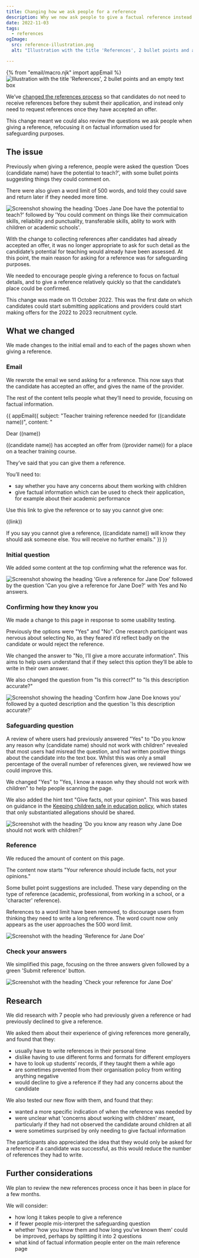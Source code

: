 ```yaml
---
title: Changing how we ask people for a reference
description: Why we now ask people to give a factual reference instead describing how the candidate would make a good teacher.
date: 2022-11-03
tags:
  - references
ogImage:
  src: reference-illustration.png
  alt: "Illustration with the title 'References', 2 bullet points and an empty text box"

---
```

{% from "email/macro.njk" import appEmail %}
![Illustration with the title 'References', 2 bullet points and an empty text box](reference-illustration.png)

We’ve [changed the references process](/apply-for-teacher-training/requesting-references-after-offers-have-been-accepted/) so that candidates do not need to receive references before they submit their application, and instead only need to request references once they have accepted an offer.

This change meant we could also review the questions we ask people when giving a reference, refocusing it on factual information used for safeguarding purposes.

## The issue

Previously when giving a reference, people were asked the question ‘Does (candidate name) have the potential to teach?’, with some bullet points suggesting things they could comment on.

There were also given a word limit of 500 words, and told they could save and return later if they needed more time.

![Screenshot showing the heading 'Does Jane Doe have the potential to teach?' followed by 'You could comment on things like their commuication skills, reliability and punctuality, transferable skills, ablity to work with children or academic schools'.](old-reference-question.png "Previous design for reference screen")

With the change to collecting references after candidates had already accepted an offer, it was no longer appropriate to ask for such detail as the candidate’s potential for teaching would already have been assessed. At this point, the main reason for asking for a reference was for safeguarding purposes.

We needed to encourage people giving a reference to focus on factual details, and to give a reference relatively quickly so that the candidate’s place could be confirmed.

This change was made on 11 October 2022. This was the first date on which candidates could start submitting applications and providers could start making offers for the 2022 to 2023 recruitment cycle.

## What we changed

We made changes to the initial email and to each of the pages shown when giving a reference.

### Email

We rewrote the email we send asking for a reference. This now says that the candidate has accepted an offer, and gives the name of the provider.

The rest of the content tells people what they’ll need to provide, focusing on factual information.

{{ appEmail({
  subject: "Teacher training reference needed for ((candidate name))",
  content: "

Dear ((name))

((candidate name)) has accepted an offer from ((provider name)) for a place on a teacher training course.

They’ve said that you can give them a reference.

You’ll need to:

- say whether you have any concerns about them working with children
- give factual information which can be used to check their application, for example about their academic performance

Use this link to give the reference or to say you cannot give one:

((link))

If you say you cannot give a reference, ((candidate name)) will know they should ask someone else. You will receive no further emails."
}) }}

### Initial question

We added some content at the top confirming what the reference was for.

![Screenshot showing the heading 'Give a reference for Jane Doe' followed by the question 'Can you give a reference for Jane Doe?' with Yes and No answers.](initial-question.png)

### Confirming how they know you

We made a change to this page in response to some usability testing.

Previously the options were "Yes" and "No". One research participant was nervous about selecting No, as they feared it’d reflect badly on the candidate or would reject the reference.

We changed the answer to "No, I’ll give a more accurate information". This aims to help users understand that if they select this option they’ll be able to write in their own answer.

We also changed the question from "Is this correct?" to "Is this description accurate?"

![Screenshot showing the heading 'Confirm how Jane Doe knows you' followed by a quoted description and the question 'Is this description accurate?'](second-question.png)

### Safeguarding question

A review of where users had previously answered "Yes" to "Do you know any reason why (candidate name) should not work with children" revealed that most users had misread the question, and had written positive things about the candidate into the text box. Whilst this was only a small percentage of the overall number of references given, we reviewed how we could improve this.

We changed "Yes" to "Yes, I know a reason why they should not work with children" to help people scanning the page.

We also added the hint text "Give facts, not your opinion". This was based on guidance in the [Keeping children safe in education policy](https://www.gov.uk/government/publications/keeping-children-safe-in-education--2), which states that only substantiated allegations should be shared.

![Screenshot with the heading 'Do you know any reason why Jane Doe should not work with children?'](safeguarding.png)

### Reference

We reduced the amount of content on this page.

The content now starts "Your reference should include facts, not your opinions."

Some bullet point suggestions are included. These vary depending on the type of reference (academic, professional, from working in a school, or a 'character' reference).

References to a word limit have been removed, to discourage users from thinking they need to write a long reference. The word count now only appears as the user approaches the 500 word limit.

![Screenshot with the heading 'Reference for Jane Doe'](reference.png)

### Check your answers

We simplified this page, focusing on the three answers given followed by a green 'Submit reference' button.

![Screenshot with the heading 'Check your reference for Jane Doe'](check-answers.png)

## Research

We did research with 7 people who had previously given a reference or had previously declined to give a reference.

We asked them about their experience of giving references more generally, and found that they:

- usually have to write references in their personal time
- dislike having to use different forms and formats for different employers
- have to look up students’ records, if they taught them a while ago
- are sometimes prevented from their organisation policy from writing anything negative
- would decline to give a reference if they had any concerns about the candidate

We also tested our new flow with them, and found that they:

- wanted a more specific indication of when the reference was needed by
- were unclear what 'concerns about working with children' meant, particularly if they had not observed the candidate around children at all
- were sometimes surprised by only needing to give factual information

The participants also appreciated the idea that they would only be asked for a reference if a candidate was successful, as this would reduce the number of references they had to write.

## Further considerations

We plan to review the new references process once it has been in place for a few months.

We will consider:

- how long it takes people to give a reference
- if fewer people mis-interpret the safeguarding question
- whether 'how you know them and how long you’ve known them' could be improved, perhaps by splitting it into 2 questions
- what kind of factual information people enter on the main reference page
